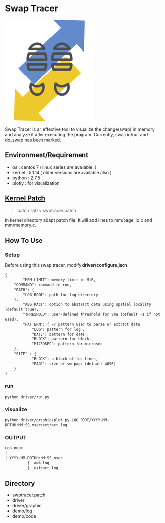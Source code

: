 # Swap Tracer
![swaptracer](./icon.png)

Swap Tracer is an effective tool to visualize the change(swap) in memory and analyze it after executing the program. Currently, swap in/out and do_swap has been marked.

## Environment/Requirement
+ os : centos 7 ( linux series are available. )
+ kernel : 5.1.14 ( older versions are available also.)  
+ python : 2.7.5
+ plotly : for visualization

## [Kernel Patch](https://github.com/lynring24/swptracer/blob/master/tracer_kernel.patch)
> patch -p0 < swptracer.patch   

In kernel directory adapt patch file. It will add lines to mm/page_io.c and mm/memory.c.

## How To Use
### Setup
Before using this swap tracer, modify **driver/configure.json**
```
{
        "MEM_LIMIT": memory limit in MiB,
	"COMMAND": command to run,
	"PATH": {
		"LOG_ROOT": path for log directory 
	},
        "ABSTRACT": option to abstract data using spatial locality (default true),
        "THRESHOLD": user-defined threshold for vma (default -1 if not used), 
        "PATTERN": { // pattern used to parse or extract data
	        "LOG": pattern for log , 
       		"DATE": pattern for date ,
       		"BLOCK": pattern for block,
        	"MICROSEC": pattern for microsec
	},
	"SIZE" : {
        	"BLOCK": a block of log lines,
        	"PAGE": size of vm page (default 4096) 
	}
}

```
### run  
```
python driver/run.py
```
###  visualize

```
python driver/graphic/plot.py LOG_ROOT/YYYY-MM-DDTHH:MM:SS.msec/extract.log
```

### OUTPUT
```
LOG_ROOT
|
| YYYY-MM-DDTHH:MM:SS.msec
          |  awk.log  
          |  extract.log
```

## Directory 
+ swptracer.patch
+ driver 
+ driver/graphic
+ demo/log
+ demo/code

